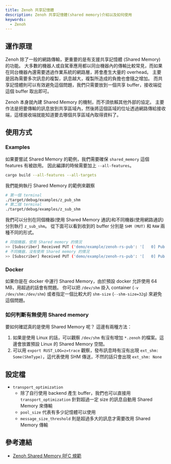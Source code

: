 ```yaml
---
title: Zenoh 共享記憶體
description: Zenoh 共享記憶體(shared memory)介紹以及如何使用
keywords:
  - Zenoh
---
```


## 運作原理

Zenoh 除了一般的網路傳輸，更重要的是有支援共享記憶體 (Shared Memory) 的功能。
大多數的機器人或自駕車應用都以同台機器內的傳輸比較常見，而如果在同台機器內還需要透過作業系統的網路層，將會產生大量的 overhead。
主要是因為需要多次訊息的複製，訊息越大，複製所造成的負擔也會隨之增加。
而共享記憶體則可以有效避免這個問題，我們只需要放到一個共享 buffer，接收端從這個 buffer 取出即可。

Zenoh 本身就內建 Shared Memory 的機制，而不須依賴其他外部的協定。
主要作法是把要傳輸的訊息放到共享區域內，然後將這個區域的位址透過網路傳給接收端，這樣接收端就能知道要去哪個共享區域內取得資料了。

## 使用方式

### Examples

如果要嘗試 Shared Memory 的範例，我們需要確保 `shared_memory` 這個 features 有被啟用。
因此編譯的時候需要加上 `--all-features`。

```bash
cargo build --all-features --all-targets
```

我們能夠執行 Shared Memory 的範例來觀察

```bash
# 第一個 terminal
./target/debug/examples/z_pub_shm
# 第二個 terminal
./target/debug/examples/z_sub_shm
```

我們可以分別在同個機器(使用 Shared Memory 通訊)和不同機器(使用網路通訊)分別執行 `z_sub_shm`。
從下面可以看到收到的 buffer 分別是 `SHM (MUT)` 和 `RAW` 兩種不同的形式。

```bash
# 同個機器，使用 Shared memory 的情況
>> [Subscriber] Received PUT ('demo/example/zenoh-rs-pub': '[   0] Pub from Rust SHM!') [SHM (MUT)]
# 不同機器，沒有使用 Shared memory 的情況
>> [Subscriber] Received PUT ('demo/example/zenoh-rs-pub': '[   0] Pub from Rust SHM!') [RAW]
```

### Docker

如果你是在 docker 中運行 Shared Memory，由於預設 docker 允許使用 64 MB，用超過的話會有問題。
你可以把 `/dev/shm` 掛入 container (`-v /dev/shm:/dev/shm`) 或者指定一個比較大的 `shm-size` (`--shm-size=32g`) 來避免這個問題。

### 如何判斷有無使用 Shared memory

要如何確認真的是使用 Shared Memory 呢？
這邊有兩種方法：

1. 如果是使用 Linux 的話，可以觀察 `/dev/shm` 有沒有增加 `*.zenoh` 的檔案。這邊會放置預設 Linux 的 Shared Memory 空間。
2. 可以用 `export RUST_LOG=z=trace` 觀察，發布訊息時有沒有出現 `ext_shm: Some(ShmType)`，這代表使用 SHM 傳送，不然的話只會出現 `ext_shm: None`

## 設定檔

* `transport_optimization`
    * 除了自行使用 backend 產生 buffer，我們也可以直接用 `transport_optimization` 針對超過一定 size 的訊息自動用 Shared Memory 來傳輸
    * `pool_size` 代表有多少記憶體可以使用
    * `message_size_threshold` 則是超過多大的訊息才需要改用 Shared Memory 傳輸

## 參考連結

* [Zenoh Shared Memory RFC 規範](https://github.com/eclipse-zenoh/roadmap/blob/main/rfcs/ALL/SHM.md)
